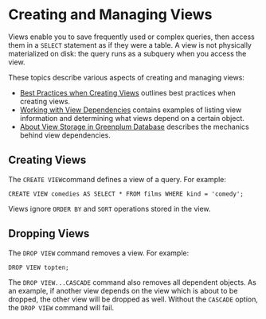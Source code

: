 # Creating and Managing Views 

Views enable you to save frequently used or complex queries, then access them in a `SELECT` statement as if they were a table. A view is not physically materialized on disk: the query runs as a subquery when you access the view.

These topics describe various aspects of creating and managing views:

-   [Best Practices when Creating Views](ddl-view-best-practices.html) outlines best practices when creating views.
-   [Working with View Dependencies](ddl-view-find-depend.html) contains examples of listing view information and determining what views depend on a certain object.
-   [About View Storage in Greenplum Database](ddl-view-storage.html) describes the mechanics behind view dependencies.

## Creating Views 

The `CREATE VIEW`command defines a view of a query. For example:

```
CREATE VIEW comedies AS SELECT * FROM films WHERE kind = 'comedy';

```

Views ignore `ORDER BY` and `SORT` operations stored in the view.

## Dropping Views 

The `DROP VIEW` command removes a view. For example:

```
DROP VIEW topten;

```

The `DROP VIEW...CASCADE` command also removes all dependent objects. As an example, if another view depends on the view which is about to be dropped, the other view will be dropped as well. Without the `CASCADE` option, the `DROP VIEW` command will fail.

